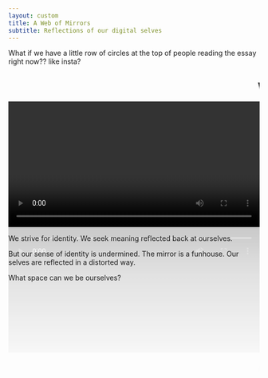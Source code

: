 ```yaml
---
layout: custom
title: A Web of Mirrors
subtitle: Reflections of our digital selves
---
```


<style>
.posttitle{
-webkit-box-reflect: below 0px -webkit-gradient(linear, right top, right bottom, from(transparent), color-stop(0%, transparent), to(rgba(255, 255, 255, 0.2)));
margin-bottom:100px;
font-family:Inconsolata;
font-weight:100;
}

.reflection{
-webkit-box-reflect: below 0px -webkit-gradient(linear, right top, right bottom, from(transparent), color-stop(0%, transparent), to(rgba(255, 255, 255, 0.2)));    
}

video{
width:100%;
}
</style>




What if we have a little row of circles at the top of people reading the essay right now?? like insta?

<div class="w-50 center reflection">
<div class="videowrapper">
<h2 class="red absolute"><marquee>Who do you want to be?</marquee></h2>
<video autoplay="true" id="videoElement"></video>
</div>
</div>

We strive for identity. We seek meaning reflected back at ourselves.

But our sense of identity is undermined. The mirror is a funhouse. Our selves are reflected in a distorted way.

What space can we be ourselves?


<script>
var video = document.querySelector("#videoElement");

if (navigator.mediaDevices.getUserMedia) {
navigator.mediaDevices.getUserMedia({ video: true })
.then(function (stream) {
video.srcObject = stream;
})
.catch(function (err0r) {
console.log("Something went wrong!");
});
}</script>